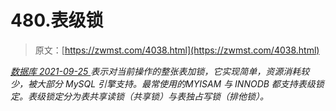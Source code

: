 <!--yml
category: 未分类
date: 0001-01-01 00:00:00
--->

# 480.表级锁

> 原文：[https://zwmst.com/4038.html](https://zwmst.com/4038.html)

   [ *数据库* ](https://zwmst.com/%e6%95%b0%e6%8d%ae%e5%ba%93)*[ <time datetime="2021-09-26T00:36:33+08:00"> 2021-09-25 </time> ](https://zwmst.com/4038.html)  表示对当前操作的整张表加锁，它实现简单，资源消耗较少，被大部分 MySQL 引擎支持。最常使用的MYISAM 与 INNODB 都支持表级锁定。表级锁定分为表共享读锁（共享锁）与表独占写锁（排他锁）。*